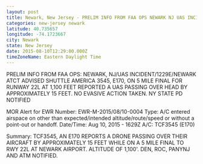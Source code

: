 ```yaml
---
layout: post
title: Newark, New Jersey - PRELIM INFO FROM FAA OPS NEWARK NJ UAS INCIDENT 1229E NEWARK ATCT ADVISED SHUTTLE AMERICA
categories: new-jersey newark
latitude: 40.735657
longitude: -74.1723667
city: Newark
state: New Jersey
date: 2015-08-10T12:29:00.000Z
timeZoneName: Eastern Daylight Time
---
```


PRELIM INFO FROM FAA OPS: NEWARK, NJ/UAS INCIDENT/1229E/NEWARK ATCT ADVISED SHUTTLE AMERICA 3545, E170, ON 5 MILE FINAL FOR RUNWAY 22L AT 1,100 FEET REPORTED A UAS PASSING OVER HEAD BY APPROXIMATELY 15 FEET. NO EVASIVE ACTION TAKEN. NY STATE PD NOTIFIED 

MOR Alert for EWR
Number: EWR-M-2015/08/10-0004
Type: A/C entered airspace on other than expected/intended altitude/route/speed or without a point-out or handoff.
Date/Time: Aug 10, 2015 - 1629Z
A/C: TCF3545 (E170)

Summary: TCF3545, AN E170 REPORTS A DRONE PASSING OVER THEIR AIRCRAFT BY APPROXIMATELY 15 FEET WHILE ON A 5 MILE FINAL TO RWY 22L AT NEWARK AIRPORT. ALTITUDE OF 1,100'. DEN, ROC, PANYNJ AND ATM NOTIFIED. 
